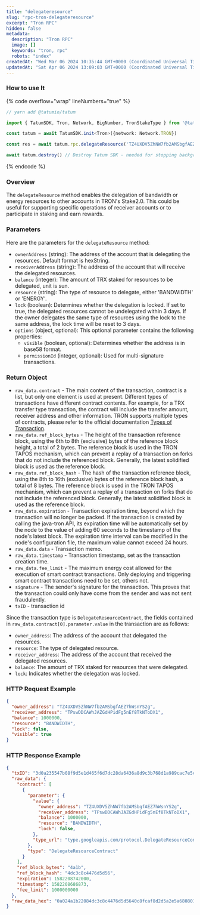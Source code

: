 ```yaml
---
title: "delegateresource"
slug: "rpc-tron-delegateresource"
excerpt: "Tron RPC"
hidden: false
metadata: 
  description: "Tron RPC"
  image: []
  keywords: "tron, rpc"
  robots: "index"
createdAt: "Wed Mar 06 2024 10:35:44 GMT+0000 (Coordinated Universal Time)"
updatedAt: "Sat Apr 06 2024 13:09:03 GMT+0000 (Coordinated Universal Time)"
---
```




### How to use It

{% code overflow="wrap" lineNumbers="true" %}

```typescript
// yarn add @tatumio/tatum

import { TatumSDK, Tron, Network, BigNumber, TronStakeType } from '@tatumio/tatum'

const tatum = await TatumSDK.init<Tron>({network: Network.TRON})

const res = await tatum.rpc.delegateResource('TZ4UXDV5ZhNW7fb2AMSbgfAEZ7hWsnYS2g', 'TPswDDCAWhJAZGdHPidFg5nEf8TkNToDX1', new BigNumber(1000000), TronStakeType.BANDWIDTH, false)

await tatum.destroy() // Destroy Tatum SDK - needed for stopping background jobs
```

{% endcode %}

### Overview

The `delegateResource` method enables the delegation of bandwidth or energy resources to other accounts in TRON's Stake2.0. This could be useful for supporting specific operations of receiver accounts or to participate in staking and earn rewards.

### Parameters

Here are the parameters for the `delegateResource` method:

- `ownerAddress` (string): The address of the account that is delegating the resources. Default format is hexString.
- `receiverAddress` (string): The address of the account that will receive the delegated resources.
- `balance` (integer): The amount of TRX staked for resources to be delegated, unit is sun.
- `resource` (string): The type of resource to delegate, either 'BANDWIDTH' or 'ENERGY'.
- `lock` (boolean): Determines whether the delegation is locked. If set to true, the delegated resources cannot be undelegated within 3 days. If the owner delegates the same type of resources using the lock to the same address, the lock time will be reset to 3 days.
- `options` (object, optional): This optional parameter contains the following properties:
  - `visible` (boolean, optional): Determines whether the address is in base58 format.
  - `permissionId` (integer, optional): Used for multi-signature transactions.

### Return Object

- `raw_data.contract` - The main content of the transaction, contract is a list, but only one element is used at present. Different types of transactions have different contract contents. For example, for a TRX transfer type transaction, the contract will include the transfer amount, receiver address and other information. TRON supports multiple types of contracts, please refer to the official documentation [Types of Transaction](https://developers.tron.network/docs/tron-protocol-transaction#types-of-transaction).
- `raw_data.ref_block_bytes` - The height of the transaction reference block, using the 6th to 8th (exclusive) bytes of the reference block height, a total of 2 bytes. The reference block is used in the TRON TAPOS mechanism, which can prevent a replay of a transaction on forks that do not include the referenced block. Generally, the latest solidified block is used as the reference block.
- `raw_data.ref_block_hash` - The hash of the transaction reference block, using the 8th to 16th (exclusive) bytes of the reference block hash, a total of 8 bytes. The reference block is used in the TRON TAPOS mechanism, which can prevent a replay of a transaction on forks that do not include the referenced block. Generally, the latest solidified block is used as the reference block.
- `raw_data.expiration` - Transaction expiration time, beyond which the transaction will no longer be packed. If the transaction is created by calling the java-tron API, its expiration time will be automatically set by the node to the value of adding 60 seconds to the timestamp of the node's latest block. The expiration time interval can be modified in the node's configuration file, the maximum value cannot exceed 24 hours.
- `raw_data.data` - Transaction memo.
- `raw_data.timestamp` - Transaction timestamp, set as the transaction creation time.
- `raw_data.fee_limit` - The maximum energy cost allowed for the execution of smart contract transactions. Only deploying and triggering smart contract transactions need to be set, others not.
- `signature` - The sender's signature for the transaction. This proves that the transaction could only have come from the sender and was not sent fraudulently.
- `txID` - transaction id

Since the transaction type is `DelegateResourceContract`, the fields contained in `raw_data.contract[0].parameter.value` in the transaction are as follows:

- `owner_address`: The address of the account that delegated the resources.
- `resource`: The type of delegated resource.
- `receiver_address`: The address of the account that received the delegated resources.
- `balance`: The amount of TRX staked for resources that were delegated.
- `lock`: Indicates whether the delegation was locked.

### HTTP Request Example

```json
{
  "owner_address": "TZ4UXDV5ZhNW7fb2AMSbgfAEZ7hWsnYS2g",
  "receiver_address": "TPswDDCAWhJAZGdHPidFg5nEf8TkNToDX1",
  "balance": 1000000,
  "resource": "BANDWIDTH",
  "lock": false,
  "visible": true
}
```

### HTTP Response Example

```json
{
  "txID": "3d0a235547b08f9d5e1d465f6d7dc28da6436a8d9c3b768d1a989cac7e5c94cf",
  "raw_data": {
    "contract": [
      {
        "parameter": {
          "value": {
            "owner_address": "TZ4UXDV5ZhNW7fb2AMSbgfAEZ7hWsnYS2g",
            "receiver_address": "TPswDDCAWhJAZGdHPidFg5nEf8TkNToDX1",
            "balance": 1000000,
            "resource": "BANDWIDTH",
            "lock": false,
          },
          "type_url": "type.googleapis.com/protocol.DelegateResourceContract"
        },
        "type": "DelegateResourceContract"
      }
    ],
    "ref_block_bytes": "4a1b",
    "ref_block_hash": "4dc3c8c4476d5d56",
    "expiration": 1582208742000,
    "timestamp": 1582208686873,
    "fee_limit": 1000000000
  },
  "raw_data_hex": "0a024a1b22084dc3c8c4476d5d5640c8fcaf8d2d5a2e5a680801126a0a3074..."
}
```

